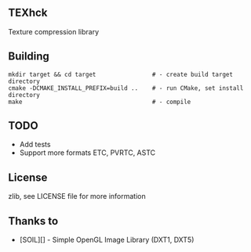 ## TEXhck

Texture compression library

## Building

    mkdir target && cd target                # - create build target directory
    cmake -DCMAKE_INSTALL_PREFIX=build ..    # - run CMake, set install directory
    make                                     # - compile

## TODO
* Add tests
* Support more formats ETC, PVRTC, ASTC

## License

zlib, see LICENSE file for more information

## Thanks to
* [SOIL][] - Simple OpenGL Image Library (DXT1, DXT5)
